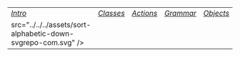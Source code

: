|  |  |  |  |  |  |  |  |  |  |  |
|----|----|----|----|----|----|----|----|----|----|----|
| <a href="Intro.html" target="main"><em>Intro</em></a> | <a href="ClassIndex.html" target="classes"><em>Classes</em></a> | <a href="ActionIndex.html" target="classes"><em>Actions</em></a> | <a href="GrammarIndex.html" target="classes"><em>Grammar</em></a> | <a href="ObjectIndex.html" target="classes"><em>Objects</em></a> | <a href="FunctionIndex.html" target="classes"><em>Functions</em></a> | <a href="MacroIndex.html" target="classes"><em>Macros</em></a> | <a href="EnumIndex.html" target="classes"><em>Enums</em></a> | <a href="TemplateIndex.html" target="classes"><em>Templates</em></a> | <a href="MessageIndex.html" target="classes"><em>Messages</em></a> | <a href="index/TOC.html" target="classes"><img
src="../../../assets/sort-alphabetic-down-svgrepo-com.svg" /></a> |

